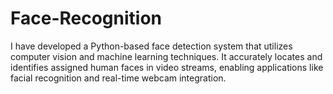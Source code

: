 # Face-Recognition
I have developed a Python-based face detection system that utilizes computer vision and machine learning techniques. It accurately locates and identifies assigned human faces in video streams, enabling applications like facial recognition and real-time webcam integration.
